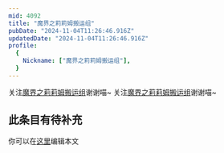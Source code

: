 ```yaml
---
mid: 4092
title: "魔界之莉莉姆搬运组"
pubDate: "2024-11-04T11:26:46.916Z"
updatedDate: "2024-11-04T11:26:46.916Z"
profile:
  {
    Nickname: ["魔界之莉莉姆搬运组"],
  }
---
```


关注[魔界之莉莉姆搬运组](https://space.bilibili.com/4092)谢谢喵~ 关注[魔界之莉莉姆搬运组](https://space.bilibili.com/4092)谢谢喵~

## 此条目有待补充
你可以在[这里](https://github.com/Yuhanawa/VTuber.ICU-Content/edit/master/v/魔界之莉莉姆搬运组/index.md)编辑本文
